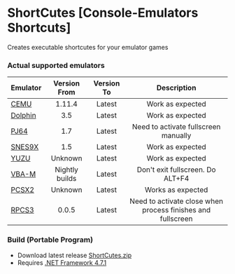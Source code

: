 # ShortCutes [Console-Emulators Shortcuts]
 Creates executable shortcutes for your emulator games

### Actual supported emulators

Emulator | Version From | Version To | Description
---------|:------------:|:---------: | :---------:
[CEMU](https://cemu.info/) | 1.11.4 | Latest | Work as expected
[Dolphin](https://dolphin-emu.org) | 3.5 | Latest | Work as expected
[PJ64](https://www.pj64-emu.com) | 1.7 | Latest | Need to activate fullscreen manually
[SNES9X](https://www.snes9x.com) | 1.5 | Latest | Work as expected
[YUZU](https://yuzu-emu.org/) | Unknown | Latest | Work as expected
[VBA-M](https://vba-m.com/) | Nightly builds | Latest | Don't exit fullscreen. Do ALT+F4
[PCSX2](https://pcsx2.net/) | Unknown | Latest | Works as expected
[RPCS3](https://rpcs3.net/) | 0.0.5 | Latest | Need to activate close when process finishes and fullscreen

### Build (Portable Program)
* Download latest release [ShortCutes.zip](https://github.com/Haruki1707/ShortCutes/releases/latest/download/ShortCutes.exe)
* Requires [.NET Framework 4.7.1](https://dotnet.microsoft.com/download/dotnet-framework/net471)
